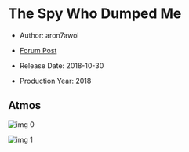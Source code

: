 # The Spy Who Dumped Me

* Author: aron7awol

* [Forum Post](https://www.avsforum.com/threads/bass-eq-for-filtered-movies.2995212/post-57004738)

* Release Date: 2018-10-30
* Production Year: 2018

## Atmos

![img 0](https://i.imgur.com/QySvayn.jpg)

![img 1](https://i.imgur.com/Jk6m2JD.jpg)

